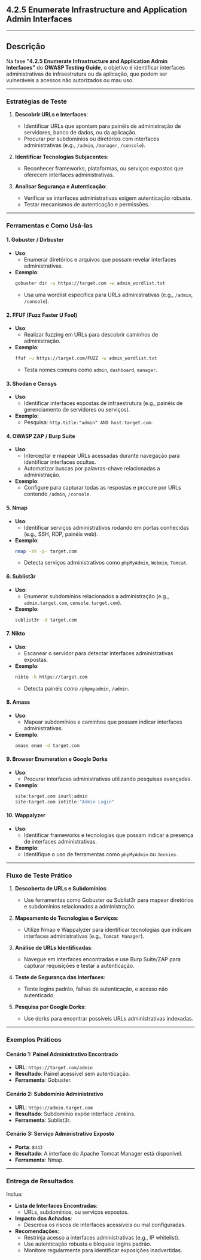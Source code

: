 ## **4.2.5 Enumerate Infrastructure and Application Admin Interfaces**

---

## **Descrição**
Na fase **"4.2.5 Enumerate Infrastructure and Application Admin Interfaces"** do **OWASP Testing Guide**, o objetivo é identificar interfaces administrativas de infraestrutura ou da aplicação, que podem ser vulneráveis a acessos não autorizados ou mau uso.

---

### **Estratégias de Teste**

1. **Descobrir URLs e Interfaces**:
   - Identificar URLs que apontam para painéis de administração de servidores, banco de dados, ou da aplicação.
   - Procurar por subdomínios ou diretórios com interfaces administrativas (e.g., `/admin`, `/manager`, `/console`).

2. **Identificar Tecnologias Subjacentes**:
   - Reconhecer frameworks, plataformas, ou serviços expostos que oferecem interfaces administrativas.

3. **Analisar Segurança e Autenticação**:
   - Verificar se interfaces administrativas exigem autenticação robusta.
   - Testar mecanismos de autenticação e permissões.

---

### **Ferramentas e Como Usá-las**

#### 1. **Gobuster / Dirbuster**
- **Uso**:
  - Enumerar diretórios e arquivos que possam revelar interfaces administrativas.
- **Exemplo**:
  ```bash
  gobuster dir -u https://target.com -w admin_wordlist.txt
  ```
  - Usa uma wordlist específica para URLs administrativas (e.g., `/admin`, `/console`).

#### 2. **FFUF (Fuzz Faster U Fool)**
- **Uso**:
  - Realizar fuzzing em URLs para descobrir caminhos de administração.
- **Exemplo**:
  ```bash
  ffuf -u https://target.com/FUZZ -w admin_wordlist.txt
  ```
  - Testa nomes comuns como `admin`, `dashboard`, `manager`.

#### 3. **Shodan e Censys**
- **Uso**:
  - Identificar interfaces expostas de infraestrutura (e.g., painéis de gerenciamento de servidores ou serviços).
- **Exemplo**:
  - Pesquisa: `http.title:"admin" AND host:target.com`.

#### 4. **OWASP ZAP / Burp Suite**
- **Uso**:
  - Interceptar e mapear URLs acessadas durante navegação para identificar interfaces ocultas.
  - Automatizar buscas por palavras-chave relacionadas a administração.
- **Exemplo**:
  - Configure para capturar todas as respostas e procure por URLs contendo `/admin`, `/console`.

#### 5. **Nmap**
- **Uso**:
  - Identificar serviços administrativos rodando em portas conhecidas (e.g., SSH, RDP, painéis web).
- **Exemplo**:
  ```bash
  nmap -sV -p- target.com
  ```
  - Detecta serviços administrativos como `phpMyAdmin`, `Webmin`, `Tomcat`.

#### 6. **Sublist3r**
- **Uso**:
  - Enumerar subdomínios relacionados a administração (e.g., `admin.target.com`, `console.target.com`).
- **Exemplo**:
  ```bash
  sublist3r -d target.com
  ```

#### 7. **Nikto**
- **Uso**:
  - Escanear o servidor para detectar interfaces administrativas expostas.
- **Exemplo**:
  ```bash
  nikto -h https://target.com
  ```
  - Detecta painéis como `/phpmyadmin`, `/admin`.

#### 8. **Amass**
- **Uso**:
  - Mapear subdomínios e caminhos que possam indicar interfaces administrativas.
- **Exemplo**:
  ```bash
  amass enum -d target.com
  ```

#### 9. **Browser Enumeration e Google Dorks**
- **Uso**:
  - Procurar interfaces administrativas utilizando pesquisas avançadas.
- **Exemplo**:
  ```bash
  site:target.com inurl:admin
  site:target.com intitle:"Admin Login"
  ```

#### 10. **Wappalyzer**
- **Uso**:
  - Identificar frameworks e tecnologias que possam indicar a presença de interfaces administrativas.
- **Exemplo**:
  - Identifique o uso de ferramentas como `phpMyAdmin` ou `Jenkins`.

---

### **Fluxo de Teste Prático**

1. **Descoberta de URLs e Subdomínios**:
   - Use ferramentas como Gobuster ou Sublist3r para mapear diretórios e subdomínios relacionados a administração.

2. **Mapeamento de Tecnologias e Serviços**:
   - Utilize Nmap e Wappalyzer para identificar tecnologias que indicam interfaces administrativas (e.g., `Tomcat Manager`).

3. **Análise de URLs Identificadas**:
   - Navegue em interfaces encontradas e use Burp Suite/ZAP para capturar requisições e testar a autenticação.

4. **Teste de Segurança das Interfaces**:
   - Tente logins padrão, falhas de autenticação, e acesso não autenticado.

5. **Pesquisa por Google Dorks**:
   - Use dorks para encontrar possíveis URLs administrativas indexadas.

---

### **Exemplos Práticos**

#### **Cenário 1: Painel Administrativo Encontrado**
- **URL**: `https://target.com/admin`
- **Resultado**: Painel acessível sem autenticação.
- **Ferramenta**: Gobuster.

#### **Cenário 2: Subdomínio Administrativo**
- **URL**: `https://admin.target.com`
- **Resultado**: Subdomínio expõe interface Jenkins.
- **Ferramenta**: Sublist3r.

#### **Cenário 3: Serviço Administrativo Exposto**
- **Porta**: `8443`
- **Resultado**: A interface do Apache Tomcat Manager está disponível.
- **Ferramenta**: Nmap.

---

### **Entrega de Resultados**
Inclua:
- **Lista de Interfaces Encontradas**:
  - URLs, subdomínios, ou serviços expostos.
- **Impacto dos Achados**:
  - Descreva os riscos de interfaces acessíveis ou mal configuradas.
- **Recomendações**:
  - Restrinja acesso a interfaces administrativas (e.g., IP whitelist).
  - Use autenticação robusta e bloqueie logins padrão.
  - Monitore regularmente para identificar exposições inadvertidas.
